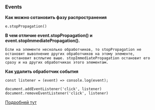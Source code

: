 ### Events

**Как можно сотановить фазу распространения**
    
    e.stopPropagation()
    
**В чем отличие event.stopPropagation() и event.stopImmediatePropagation().**

    Если на элементе несколько обработчиков, то stopPropagation не остановит выволнение других обработчиков на этому элементе, 
    он остановит всплытие выше. stopImmediatePropagation остановит его сразу и на других обработчиках этого элементам.
    
**Как удалить обработчик события**
  
    const listener = (event) => console.log(event);
    
    document.addEventListener('click', listener)
    document.removeEventListener('click', listener)
    
[Подробней тут](https://developer.mozilla.org/ru/docs/Web/API/EventTarget/removeEventListener)
